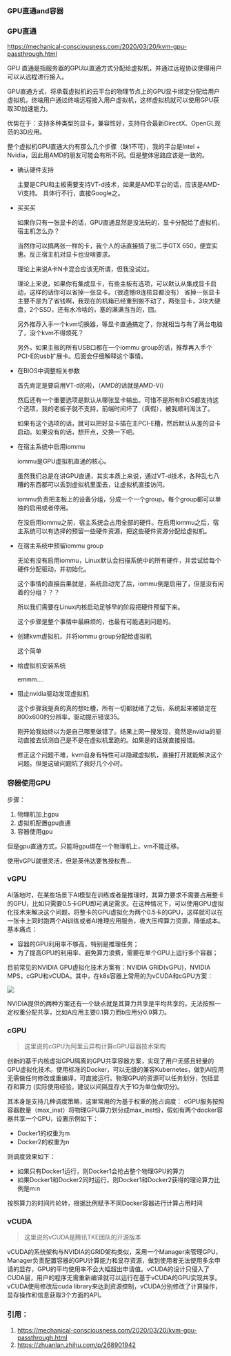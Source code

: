### GPU直通and容器

### GPU直通

https://mechanical-consciousness.com/2020/03/20/kvm-gpu-passthrough.html

GPU 直通是指服务器的GPU以直通方式分配给虚拟机，并通过远程协议使得用户可以从远程进行接入。



GPU直通方式，将承载虚拟机的云平台的物理节点上的GPU显卡绑定分配给用户虚拟机，终端用户通过终端远程接入用户虚拟机，这样虚拟机就可以使用GPU获取3D加速能力。

优势在于：支持多种类型的显卡，兼容性好，支持符合最新DirectX、OpenGL规范的3D应用。



整个虚拟机GPU直通大约有那么几个步骤（缺1不可），我的平台是Intel + Nvidia，因此用AMD的朋友可能会有所不同。但是整体思路应该是一致的。

- 确认硬件支持

  主要是CPU和主板需要支持VT-d技术，如果是AMD平台的话，应该是AMD-Vi支持。 具体行不行，直接Google之。

- 买买买

  如果你只有一张显卡的话，GPU直通显然是没法玩的，显卡分配给了虚拟机，宿主机怎么办？

  当然你可以搞两张一样的卡，我个人的话直接搞了张二手GTX 650，便宜实惠。反正宿主机对显卡也没啥要求。

  理论上来说A卡N卡混合应该无所谓，但我没试过。

  理论上来说，如果你有集成显卡，有些主板有选项，可以默认从集成显卡启动，这样的话你可以省掉一张显卡。（很遗憾i9连核显都没有） 省掉一张显卡主要不是为了省钱啊，我现在的机箱已经重到搬不动了，两张显卡，3块大硬盘，2个SSD，还有水冷啥的，塞的满满当当的，囧。

  另外推荐入手一个kvm切换器，等显卡直通搞定了，你就相当与有了两台电脑了，没个kvm不得烦死？

  另外，如果主板的所有USB口都在一个iommu group的话，推荐再入手个PCI-E的usb扩展卡。后面会仔细解释这个事情。

- 在BIOS中调整相关参数

  首先肯定是要启用VT-d的啦，（AMD的话就是AMD-Vi）

  然后还有一个重要选项是默认从哪张显卡输出。可惜不是所有BIOS都支持这个选项，我的老板子就不支持，前端时间坏了（真假），被我顺利淘汰了。

  如果有这个选项的话，就可以把好显卡插在主PCI-E槽，然后默认从差的显卡启动。如果没有的话，想开点，交换一下吧。

- 在宿主系统中启用iommu

  iommu是GPU虚拟机直通的核心。

  虽然我们总是在讲GPU直通，其实本质上来说，通过VT-d技术，各种乱七八糟的东西都可以丢到虚拟机里面去，让虚拟机直接访问。

  iommu负责把主板上的设备分组，分成一个一个group。每个group都可以单独的启用或者停用。

  在没启用iommu之前，宿主系统会占用全部的硬件。在启用iommu之后，宿主系统可以有选择的预留一些硬件资源，把这些硬件资源分配给虚拟机。

- 在宿主系统中预留iommu group

  无论有没有启用iommu，Linux默认会扫描系统中的所有硬件，并尝试给每个硬件分配驱动，并初始化。

  这个事情的直接后果就是，系统启动完了后，iommu倒是启用了，但是没有闲着的分组？？？

  所以我们需要在Linux内核启动足够早的阶段把硬件预留下来。

  这个步骤是整个事情中最麻烦的，也最有可能遇到问题的。

- 创建kvm虚拟机，并将iommu group分配给虚拟机

  这个简单

- 给虚拟机安装系统

  emmm….

- 阻止nvidia驱动发现虚拟机

  这个步骤我是真的真的想吐槽，所有一切都就绪了之后，系统起来被锁定在800x600的分辨率，驱动提示错误35。

  刚开始我始终以为是自己哪里做错了。结果上网一搜发现，竟然是nvidia的驱动直接去侦测自己是不是在虚拟机里跑的。如果是的话就直接报错。

  修正这个问题不难，kvm自身有特性可以隐藏虚拟机，直接打开就能解决这个问题。但是这破问题坑了我好几个小时。

### 容器使用GPU

步骤：

1. 物理机加上gpu
2. 虚拟机配置gpu直通
3. 容器使用gpu

但是gpu直通方式，只能将gpu绑在一个物理机上，vm不能迁移。

使用vGPU就很灵活，但是英伟达要售授权费...

### vGPU

AI落地时，在某些场景下AI模型在训练或者是推理时，其算力要求不需要占用整卡的GPU，比如只需要0.5卡GPU即可满足需求。在这种情况下，可以使用GPU虚拟化技术来解决这个问题，将整卡的GPU虚拟化为两个0.5卡的GPU，这样就可以在一张卡上同时跑两个AI训练或者AI推理应用服务，极大压榨算力资源，降低成本。
基本痛点：

- 容器的GPU利用率不够高，特别是推理任务；
- 为了提高GPU的利用率、避免算力浪费，需要在单个GPU上运行多个容器；

目前常见的NVIDIA GPU虚拟化技术方案有：NVIDIA GRID(vGPU)，NVIDIA MPS，cGPU和vCUDA。其中，在k8s容器上常用的为vCUDA和cGPU方案：

![](https://image-1300760561.cos.ap-beijing.myqcloud.com/bgyq-blog/gpu虚拟化.jpg)

NVIDIA提供的两种方案还有一个缺点就是其算力共享是平均共享的，无法按照一定权重分配共享，比如A应用主要0.1算力而b应用分0.9算力。

### cGPU

> 这里说的cGPU为阿里云异构计算cGPU容器技术架构

创新的基于内核虚拟GPU隔离的GPU共享容器方案，实现了用户无感且轻量的GPU虚拟化技术。使用标准的Docker，可以无缝的兼容Kubernetes，做到AI应用无需做任何修改或重编译，可直接运行。物理GPU的资源可以任务划分，包括显存和算力 (实际使用经验，建议以间隔显存大于1G为单位做切分)。



其本身是支持几种调度策略，这里常用的为基于权重的抢占调度：
cGPU服务按照容器数量（max_inst）将物理GPU算力划分成max_inst份，假如有两个docker容器共享一个GPU，设置示例如下：

- Docker1的权重为m
- Docker2的权重为n

则调度效果如下：

- 如果只有Docker1运行，则Docker1会抢占整个物理GPU的算力
- 如果Docker1和Docker2同时运行，则Docker1和Docker2获得的理论算力比例是m:n

按照算力的时间片轮转，根据比例赋予不同Docker容器进行计算占用时间

### vCUDA

> 这里说的vCUDA是腾讯TKE团队的开源版本

vCUDA的系统架构与NVIDIA的GRID架构类似，采用一个Manager来管理GPU，Manager负责配置容器的GPU计算能力和显存资源，做到使用者无法使用多余申请的显存，GPU的平均使用率不会大幅超出申请值。vCUDA的设计只侵入了CUDA层，用户的程序无需重新编译就可以运行在基于vCUDA的GPU实现共享。vCUDA使用修改后cuda library来达到资源控制，vCUDA分别修改了计算操作，显存操作和信息获取3个方面的API。



### 引用：

1. https://mechanical-consciousness.com/2020/03/20/kvm-gpu-passthrough.html
1. https://zhuanlan.zhihu.com/p/268901942